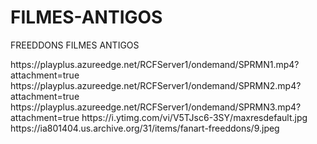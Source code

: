 # FILMES-ANTIGOS
FREEDDONS FILMES ANTIGOS

<item>
<title>[B]COLEÇÃO DO SUPERMAN [COLOR yellow]ANOS 80[/COLOR]  [COLOR lime][/COLOR]  DUBLADO [/B]</title> 
<link>https://playplus.azureedge.net/RCFServer1/ondemand/SPRMN1.mp4?attachment=true</link><title> SUPERMAN O FILME</title>
<link>https://playplus.azureedge.net/RCFServer1/ondemand/SPRMN2.mp4?attachment=true</link><title> SUPERMAN 2 </title>
<link>https://playplus.azureedge.net/RCFServer1/ondemand/SPRMN3.mp4?attachment=true</link><title> SUPERMAN 3 </title>
<thumbnail>https://i.ytimg.com/vi/V5TJsc6-3SY/maxresdefault.jpg</thumbnail>
<fanart>https://ia801404.us.archive.org/31/items/fanart-freeddons/9.jpeg</fanart>
<info></info>
<genre></genre>
</item>


